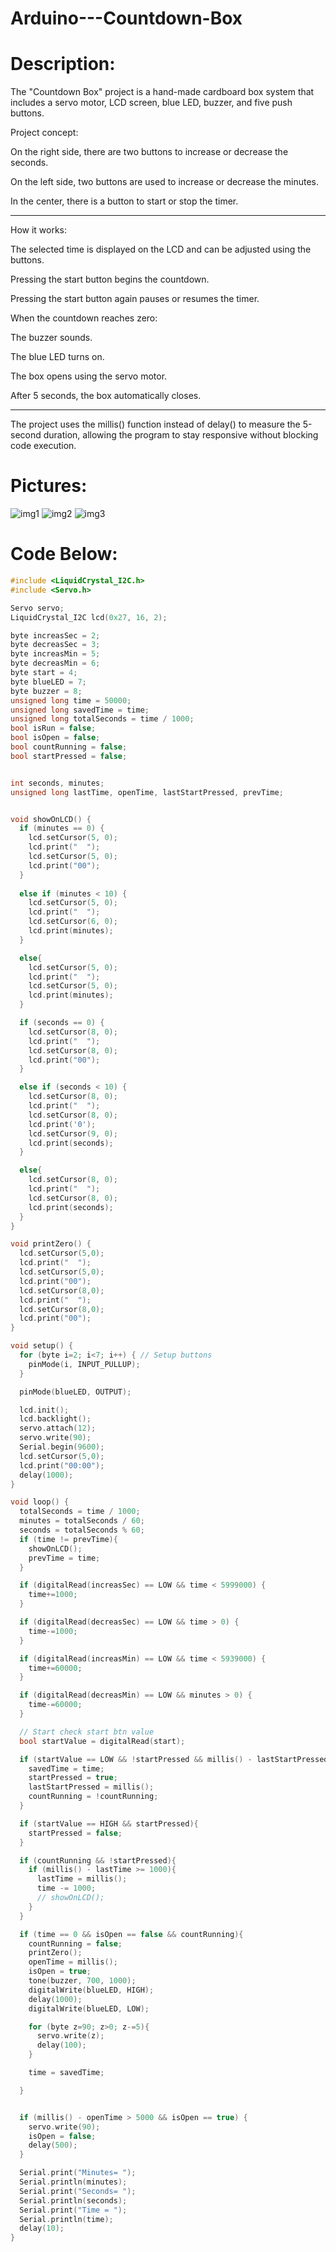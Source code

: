 # Arduino---Countdown-Box

# Description:
The "Countdown Box" project is a hand-made cardboard box system that includes a servo motor, LCD screen, blue LED, buzzer, and five push buttons.

Project concept:

On the right side, there are two buttons to increase or decrease the seconds.

On the left side, two buttons are used to increase or decrease the minutes.

In the center, there is a button to start or stop the timer.

---

How it works:

The selected time is displayed on the LCD and can be adjusted using the buttons.

Pressing the start button begins the countdown.

Pressing the start button again pauses or resumes the timer.

When the countdown reaches zero:

The buzzer sounds.

The blue LED turns on.

The box opens using the servo motor.

After 5 seconds, the box automatically closes.

---

The project uses the millis() function instead of delay() to measure the 5-second duration, allowing the program to stay responsive without blocking code execution.


# Pictures:
![img1](Arduino-project-countdown-box-PART1.jpeg)
![img2](Arduino-project-countdown-box-PART2.jpeg)
![img3](Arduino-project-countdown-box-PART3.jpeg)



# Code Below:
```cpp
#include <LiquidCrystal_I2C.h>
#include <Servo.h>

Servo servo;
LiquidCrystal_I2C lcd(0x27, 16, 2);

byte increasSec = 2;
byte decreasSec = 3;
byte increasMin = 5;
byte decreasMin = 6;
byte start = 4;
byte blueLED = 7;
byte buzzer = 8;
unsigned long time = 50000;
unsigned long savedTime = time;
unsigned long totalSeconds = time / 1000;
bool isRun = false;
bool isOpen = false;
bool countRunning = false;
bool startPressed = false;


int seconds, minutes;
unsigned long lastTime, openTime, lastStartPressed, prevTime;


void showOnLCD() {
  if (minutes == 0) {
    lcd.setCursor(5, 0);
    lcd.print("  ");
    lcd.setCursor(5, 0);
    lcd.print("00");
  }
  
  else if (minutes < 10) {
    lcd.setCursor(5, 0);
    lcd.print("  ");
    lcd.setCursor(6, 0);
    lcd.print(minutes);
  }

  else{
    lcd.setCursor(5, 0);
    lcd.print("  ");
    lcd.setCursor(5, 0);
    lcd.print(minutes);
  }

  if (seconds == 0) {
    lcd.setCursor(8, 0);
    lcd.print("  ");
    lcd.setCursor(8, 0);
    lcd.print("00");
  }

  else if (seconds < 10) {
    lcd.setCursor(8, 0);
    lcd.print("  ");
    lcd.setCursor(8, 0);
    lcd.print('0');
    lcd.setCursor(9, 0);
    lcd.print(seconds);
  }

  else{
    lcd.setCursor(8, 0);
    lcd.print("  ");
    lcd.setCursor(8, 0);
    lcd.print(seconds);
  }
}

void printZero() {
  lcd.setCursor(5,0);
  lcd.print("  ");
  lcd.setCursor(5,0);
  lcd.print("00");
  lcd.setCursor(8,0);
  lcd.print("  ");
  lcd.setCursor(8,0);
  lcd.print("00");
}

void setup() {
  for (byte i=2; i<7; i++) { // Setup buttons
    pinMode(i, INPUT_PULLUP);
  }

  pinMode(blueLED, OUTPUT);

  lcd.init();
  lcd.backlight();
  servo.attach(12);
  servo.write(90);
  Serial.begin(9600);
  lcd.setCursor(5,0);
  lcd.print("00:00");
  delay(1000);
}

void loop() {
  totalSeconds = time / 1000;
  minutes = totalSeconds / 60;
  seconds = totalSeconds % 60;
  if (time != prevTime){
    showOnLCD();
    prevTime = time;
  }

  if (digitalRead(increasSec) == LOW && time < 5999000) {
    time+=1000;
  }

  if (digitalRead(decreasSec) == LOW && time > 0) {
    time-=1000;
  }

  if (digitalRead(increasMin) == LOW && time < 5939000) {
    time+=60000;
  }

  if (digitalRead(decreasMin) == LOW && minutes > 0) {
    time-=60000;
  }

  // Start check start btn value
  bool startValue = digitalRead(start);

  if (startValue == LOW && !startPressed && millis() - lastStartPressed > 300) {
    savedTime = time;
    startPressed = true;
    lastStartPressed = millis();
    countRunning = !countRunning;
  }

  if (startValue == HIGH && startPressed){
    startPressed = false;
  }

  if (countRunning && !startPressed){
    if (millis() - lastTime >= 1000){
      lastTime = millis();
      time -= 1000;
      // showOnLCD();
    }   
  }

  if (time == 0 && isOpen == false && countRunning){
    countRunning = false;
    printZero();
    openTime = millis();
    isOpen = true;
    tone(buzzer, 700, 1000);
    digitalWrite(blueLED, HIGH);
    delay(1000);
    digitalWrite(blueLED, LOW);

    for (byte z=90; z>0; z-=5){
      servo.write(z);
      delay(100);
    }

    time = savedTime;

  }


  if (millis() - openTime > 5000 && isOpen == true) {
    servo.write(90);
    isOpen = false;
    delay(500);
  }

  Serial.print("Minutes= ");
  Serial.println(minutes);
  Serial.print("Seconds= ");
  Serial.println(seconds);
  Serial.print("Time = ");
  Serial.println(time);
  delay(10);
}

```

